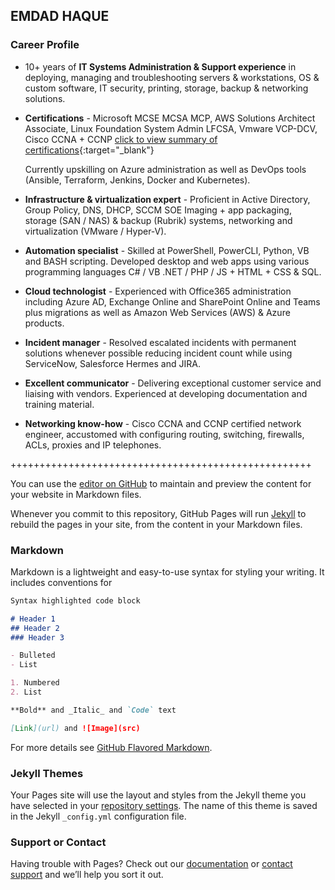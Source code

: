 ## EMDAD HAQUE

### Career Profile

- 10+ years of **IT Systems Administration & Support experience** in deploying, managing and troubleshooting servers & workstations, OS & custom software, IT security, printing, storage, backup & networking solutions. 

- **Certifications** - Microsoft MCSE MCSA MCP, AWS Solutions Architect Associate, Linux Foundation System Admin LFCSA, Vmware VCP-DCV, Cisco CCNA + CCNP [click to view summary of certifications](https://www.credly.com/users/md-emdadul-haque/badges?sort=-state_updated_at){:target="_blank"}

    Currently upskilling on Azure administration as well as DevOps tools (Ansible, Terraform, Jenkins, Docker and Kubernetes).

- **Infrastructure & virtualization expert** - Proficient in Active Directory, Group Policy, DNS, DHCP, SCCM SOE Imaging + app packaging, storage (SAN / NAS) & backup (Rubrik) systems, networking and virtualization (VMware / Hyper-V). 

- **Automation specialist** - Skilled at PowerShell, PowerCLI, Python, VB and BASH scripting. Developed desktop and web apps using various programming languages C# / VB .NET / PHP / JS + HTML + CSS & SQL. 

- **Cloud technologist** - Experienced with Office365 administration including Azure AD, Exchange Online and SharePoint Online and Teams plus migrations as well as Amazon Web Services (AWS) & Azure products. 

- **Incident manager** - Resolved escalated incidents with permanent solutions whenever possible reducing incident count while using ServiceNow, Salesforce Hermes and JIRA.

- **Excellent communicator** - Delivering exceptional customer service and liaising with vendors. Experienced at developing documentation and training material. 

- **Networking know-how** - Cisco CCNA and CCNP certified network engineer, accustomed with configuring routing, switching, firewalls, ACLs, proxies and IP telephones.

++++++++++++++++++++++++++++++++++++++++++++++++++++

You can use the [editor on GitHub](https://github.com/EmdadHaque/MyResume/edit/gh-pages/index.md) to maintain and preview the content for your website in Markdown files.

Whenever you commit to this repository, GitHub Pages will run [Jekyll](https://jekyllrb.com/) to rebuild the pages in your site, from the content in your Markdown files.




### Markdown

Markdown is a lightweight and easy-to-use syntax for styling your writing. It includes conventions for

```markdown
Syntax highlighted code block

# Header 1
## Header 2
### Header 3

- Bulleted
- List

1. Numbered
2. List

**Bold** and _Italic_ and `Code` text

[Link](url) and ![Image](src)
```

For more details see [GitHub Flavored Markdown](https://guides.github.com/features/mastering-markdown/).

### Jekyll Themes

Your Pages site will use the layout and styles from the Jekyll theme you have selected in your [repository settings](https://github.com/EmdadHaque/MyResume/settings). The name of this theme is saved in the Jekyll `_config.yml` configuration file.

### Support or Contact

Having trouble with Pages? Check out our [documentation](https://docs.github.com/categories/github-pages-basics/) or [contact support](https://support.github.com/contact) and we’ll help you sort it out.
